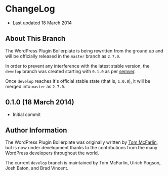 # ChangeLog

* Last updated 18 March 2014

## About This Branch

The WordPress Plugin Boilerplate is being rewritten from the ground up and will be officially released in the `master` branch as `2.7.0`. 

In order to prevent any interference with the latest stable version, the `develop` branch was created starting with `0.1.0` as per [semver](http://semver.org/).

Once `develop` reaches it's official stable state (that is, `1.0.0`), it will be merged into `master` as `2.7.0`.

## 0.1.0 (18 March 2014)

* Initial commit

## Author Information

The WordPress Plugin Boilerplate was originally written by [Tom McFarlin](http://twitter.com/tommcfarlin/), but is now under development thanks to the contributions from the many WordPress developers throughout the world.

The current `develop` branch is maintained by Tom McFarlin, Ulrich Pogson, Josh Eaton, and Brad Vincent.
